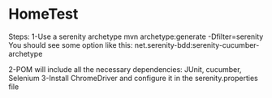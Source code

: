 # HomeTest

Steps:
1-Use a serenity archetype 
mvn archetype:generate -Dfilter=serenity
You should see some option like this:
net.serenity-bdd:serenity-cucumber-archetype

2-POM will include all the necessary dependencies: JUnit, cucumber, Selenium
3-Install ChromeDriver and configure it in the serenity.properties file